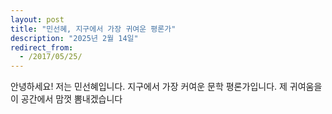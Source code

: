 ```yaml
---
layout: post
title: "민선혜, 지구에서 가장 귀여운 평론가"
description: "2025년 2월 14일"
redirect_from:
  - /2017/05/25/
---
```


안녕하세요! 저는 민선혜입니다. 
지구에서 가장 커여운 문학 평론가입니다.
제 귀여움을 이 공간에서 맘껏 뽐내겠습니다
